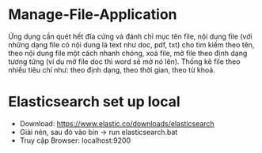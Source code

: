 # Manage-File-Application
Ứng dụng cần quét hết đĩa cứng và đánh chỉ mục tên file, nội dung file (với những dạng file có nội dung là text như doc, pdf, txt) cho tìm kiếm theo tên, theo nội dung file một cách nhanh chóng, xoá file, mở file theo định dạng tương tứng (ví dụ mở file doc thì word sẽ mở nó lên). Thống kê file theo nhiều tiêu chí như: theo định dạng, theo thời gian, theo từ khoá.

# Elasticsearch set up local
- Download: https://www.elastic.co/downloads/elasticsearch
- Giải nén, sau đó vào bin -> run elasticsearch.bat
- Truy cập Browser: localhost:9200

